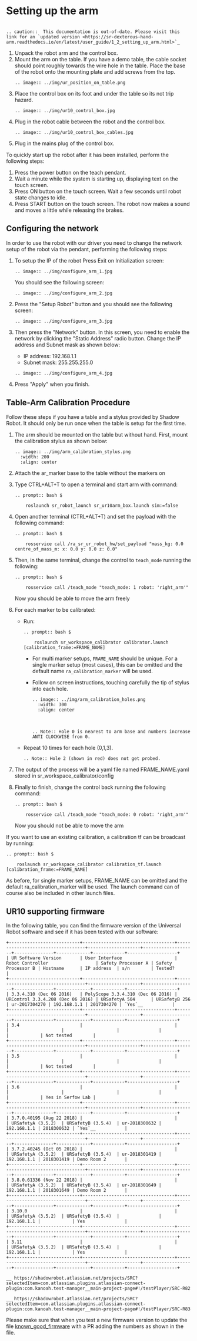 # Setting up the arm

```eval_rst

.. caution::  This documentation is out-of-date. Please visit this link for an `updated version <https://sr-dexterous-hand-arm.readthedocs.io/en/latest/user_guide/1_2_setting_up_arm.html>`_

```

1. Unpack the robot arm and the control box.
2. Mount the arm on the table. If you have a demo table, the cable socket should point roughly towards the wire hole in the table. Place the base of the robot onto the mounting plate and add screws from the top. 
   ```eval_rst
   .. image:: ../img/ur_position_on_table.png
   ```
3. Place the control box on its foot and under the table so its not trip hazard.
   ```eval_rst
   .. image:: ../img/ur10_control_box.jpg
   ```
4. Plug in the robot cable between the robot and the control box.
   ```eval_rst
   .. image:: ../img/ur10_control_box_cables.jpg
   ```
5. Plug in the mains plug of the control box.

To quickly start up the robot after it has been installed, perform the following steps:
1. Press the power button on the teach pendant.
2. Wait a minute while the system is starting up, displaying text on the touch screen.
3. Press ON button on the touch screen. Wait a few seconds until robot state changes to idle.
4. Press START button on the touch screen. The robot now makes a sound and moves a little while releasing the brakes.

## Configuring the network

In order to use the robot with our driver you need to change the network setup of the robot via the pendant, performing the following steps:
1. To setup the IP of the robot Press Exit on Initialization screen:

   ```eval_rst
   .. image:: ../img/configure_arm_1.jpg
   ```
   
   You should see the following screen:
   ```eval_rst
   .. image:: ../img/configure_arm_2.jpg
   ```
   
2. Press the "Setup Robot" button and you should see the following screen:
   ```eval_rst
   .. image:: ../img/configure_arm_3.jpg
   ```
   
3. Then press the "Network" button. In this screen, you need to enable the network by clicking the "Static Address" radio button. Change the IP address and Subnet mask as shown below:
   * IP address: 192.168.1.1
   * Subnet mask: 255.255.255.0
   
   ```eval_rst
   .. image:: ../img/configure_arm_4.jpg
   ```
4. Press "Apply" when you finish.

## Table-Arm Calibration Procedure
Follow these steps if you have a table and a stylus provided by Shadow Robot. It should only be run once when the table is setup for the first time.

1. The arm should be mounted on the table but without hand. First, mount the calibration stylus as shown below:

   ```eval_rst
   .. image:: ../img/arm_calibration_stylus.png
     :width: 200
     :align: center
   ```

2. Attach the ar_marker base to the table without the markers on
   
3. Type CTRL+ALT+T to open a terminal and start arm with command:
    
   ```eval_rst
   .. prompt:: bash $

       roslaunch sr_robot_launch sr_ur10arm_box.launch sim:=false
   ```
   
4. Open another terminal (CTRL+ALT+T) and set the payload with the following command:
   
   ```eval_rst
   .. prompt:: bash $ 
   
       rosservice call /ra_sr_ur_robot_hw/set_payload "mass_kg: 0.0 centre_of_mass_m: x: 0.0 y: 0.0 z: 0.0"
   ```
   
5. Then, in the same terminal, change the control to `teach_mode` running the following:
   ```eval_rst
   .. prompt:: bash $
   
       rosservice call /teach_mode "teach_mode: 1 robot: 'right_arm'"
   ```
   Now you should be able to move the arm freely

6. For each marker to be calibrated:
   * Run:
     ```eval_rst
     .. prompt:: bash $
     
         roslaunch sr_workspace_calibrator calibrator.launch [calibration_frame:=FRAME_NAME]
     ```
     * For multi marker setups, `FRAME_NAME` should be unique. For a single marker setup (most cases), this can be omitted and the default name `ra_calibration_marker` will be used.
     * Follow on screen instructions, touching carefully the tip of stylus into each hole. 
       ```eval_rst
       .. image:: ../img/arm_calibration_holes.png
         :width: 300
         :align: center
       ```
       
       <br>
     
       ```eval_rst
       .. Note:: Hole 0 is nearest to arm base and numbers increase ANTI CLOCKWISE from 0.
       ```
       
   * Repeat 10 times for each hole (0,1,3).    
     
     ```eval_rst
     .. Note:: Hole 2 (shown in red) does not get probed.
     ```
  
7. The output of the process will be a yaml file named FRAME_NAME.yaml stored in sr_workspace_calibrator/config

8. Finally to finish, change the control back running the following command:
   ```eval_rst
   .. prompt:: bash $
       
       rosservice call /teach_mode "teach_mode: 0 robot: 'right_arm'"
   ```
   Now you should not be able to move the arm

If you want to use an existing calibration, a calibration tf can be broadcast by running:
```eval_rst
.. prompt:: bash $
    
    roslaunch sr_workspace_calibrator calibration_tf.launch [calibration_frame:=FRAME_NAME]
```

As before, for single marker setups, FRAME_NAME can be omitted and the default ra_calibration_marker will be used. The launch command can of course also be included in other launch files.

## UR10 supporting firmware

In the following table, you can find the firmware version of the Universal Robot software and see if it has been tested with our software:

```eval_rst
+---------------------------+-----------------------------------+-----------------------------------+--------------------+--------------------+---------------+-------------+------------+-------------------+
| UR Software Version       | User Interface                    | Robot Controller                  | Safety Processor A | Safety Processor B | Hostname      | IP address  | s/n        | Tested?           |
+---------------------------+-----------------------------------+-----------------------------------+--------------------+--------------------+---------------+-------------+------------+-------------------+
| 3.3.4.310 (Dec 06 2016)   | PolyScope 3.3.4.310 (Dec 06 2016) | URControl 3.3.4.208 (Dec 06 2016) | URSafetyA 504      | URSafetyB 256      | ur-2017304270 | 192.168.1.1 | 2017304270 | `Yes`__           |
+---------------------------+-----------------------------------+-----------------------------------+--------------------+--------------------+---------------+-------------+------------+-------------------+
| 3.4                       |                                   |                                   |                    |                    |               |             |            | Not tested        |
+---------------------------+-----------------------------------+-----------------------------------+--------------------+--------------------+---------------+-------------+------------+-------------------+
| 3.5                       |                                   |                                   |                    |                    |               |             |            | Not tested        |
+---------------------------+-----------------------------------+-----------------------------------+--------------------+--------------------+---------------+-------------+------------+-------------------+
| 3.6                       |                                   |                                   |                    |                    |               |             |            | Yes in Serfow Lab |
+---------------------------+-----------------------------------+-----------------------------------+--------------------+--------------------+---------------+-------------+------------+-------------------+
| 3.7.0.40195 (Aug 22 2018) |                                   |                                   | URSafetyA (3.5.2)  | URSafetyB (3.5.4)  | ur-2018300632 | 192.168.1.1 | 2018300632 | `Yes`__           |
+---------------------------+-----------------------------------+-----------------------------------+--------------------+--------------------+---------------+-------------+------------+-------------------+
| 3.7.2.40245 (Oct 05 2018) |                                   |                                   | URSafetyA (3.5.2)  | URSafetyB (3.5.4)  | ur-2018301419 | 192.168.1.1 | 2018301419 | Demo Room 2       |
+---------------------------+-----------------------------------+-----------------------------------+--------------------+--------------------+---------------+-------------+------------+-------------------+
| 3.8.0.61336 (Nov 22 2018) |                                   |                                   | URSafetyA (3.5.2)  | URSafetyB (3.5.4)  | ur-2018301649 | 192.168.1.1 | 2018301649 | Demo Room 2       |
+---------------------------+-----------------------------------+-----------------------------------+--------------------+--------------------+---------------+-------------+------------+-------------------+
| 3.10.0                    |                                   |                                   | URSafetyA (3.5.2)  | URSafetyB (3.5.4)  |               | 192.168.1.1 |            | Yes               |
+---------------------------+-----------------------------------+-----------------------------------+--------------------+--------------------+---------------+-------------+------------+-------------------+
| 3.11                      |                                   |                                   | URSafetyA (3.5.2)  | URSafetyB (3.5.4)  |               | 192.168.1.1 |            | Yes               |
+---------------------------+-----------------------------------+-----------------------------------+--------------------+--------------------+---------------+-------------+------------+-------------------+

__ https://shadowrobot.atlassian.net/projects/SRC?selectedItem=com.atlassian.plugins.atlassian-connect-plugin:com.kanoah.test-manager__main-project-page#!/testPlayer/SRC-R82

__ https://shadowrobot.atlassian.net/projects/SRC?selectedItem=com.atlassian.plugins.atlassian-connect-plugin:com.kanoah.test-manager__main-project-page#!/testPlayer/SRC-R83
```

Please make sure that when you test a new firmware version to update the file [known_good_firmware](https://github.com/shadow-robot/common_resources/blob/kinetic-devel/sr_firmware_checker/config/known_good_firmware.txt) with a PR adding the numbers as shown in the file.
